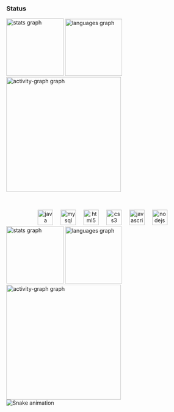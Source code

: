 ### Status 
<div align="left">
  <img src="https://github-readme-stats.vercel.app/api?username=TeodoroDavi&hide_title=true&hide_rank=false&show_icons=true&include_all_commits=true&count_private=true&disable_animations=false&theme=gotham&locale=en&hide_border=false&order=1" height="150" alt="stats graph"  />
  <img src="https://github-readme-stats.vercel.app/api/top-langs?username=TeodoroDavi&locale=en&hide_title=false&layout=compact&card_width=320&langs_count=5&theme=gotham&hide_border=false&order=2" height="149" alt="languages graph"  />
  <img src="https://github-readme-activity-graph.vercel.app/graph?username=TeodoroDavi&radius=14&theme=gotham&area=false&order=5&hide_border=true&hide_title=false&custom_title=Contribution%20Graph" height="300" alt="activity-graph graph"  />
</div>

##
<br clear="both">

<div align="center">
  <img src="https://skillicons.dev/icons?i=java" height="40" alt="java logo"  />
  <img width="12" />
  <img src="https://skillicons.dev/icons?i=mysql" height="40" alt="mysql logo"  />
  <img width="12" />
  <img src="https://cdn.simpleicons.org/html5/E34F26" height="40" alt="html5 logo"  />
  <img width="12" />
  <img src="https://cdn.simpleicons.org/css3/1572B6" height="40" alt="css3 logo"  />
  <img width="12" />
  <img src="https://cdn.simpleicons.org/javascript/F7DF1E" height="40" alt="javascript logo"  />
  <img width="12" />
  <img src="https://cdn.simpleicons.org/nodedotjs/339933" height="40" alt="nodejs logo"  />
</div>

<div align="left">
  <img src="https://github-readme-stats.vercel.app/api?username=TeodoroDavi&hide_title=true&hide_rank=false&show_icons=true&include_all_commits=true&count_private=true&disable_animations=false&theme=gotham&locale=en&hide_border=false&order=1" height="150" alt="stats graph"  />
  <img src="https://github-readme-stats.vercel.app/api/top-langs?username=TeodoroDavi&locale=en&hide_title=false&layout=compact&card_width=320&langs_count=5&theme=gotham&hide_border=false&order=2" height="149" alt="languages graph"  />
  <img src="https://github-readme-activity-graph.vercel.app/graph?username=TeodoroDavi&radius=14&theme=gotham&area=false&order=5&hide_border=true&hide_title=false&custom_title=Contribution%20Graph" height="300" alt="activity-graph graph"  />
</div>

<img src="https://raw.githubusercontent.com/TeodoroDavi/TeodoroDavi/output/snake.svg" alt="Snake animation" />

###

